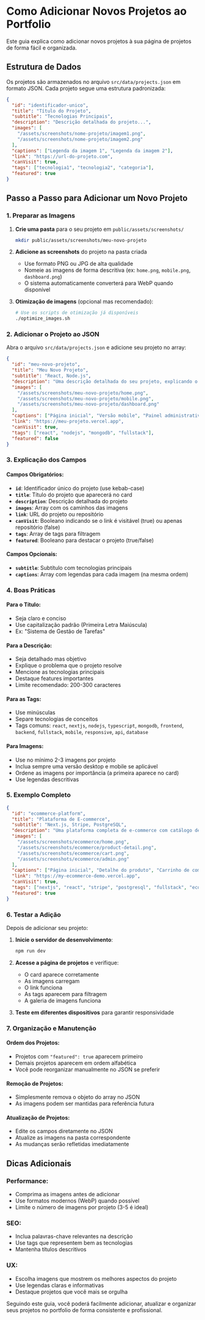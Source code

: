 # Como Adicionar Novos Projetos ao Portfolio

Este guia explica como adicionar novos projetos à sua página de projetos de forma fácil e organizada.

## Estrutura de Dados

Os projetos são armazenados no arquivo `src/data/projects.json` em formato JSON. Cada projeto segue uma estrutura padronizada:

```json
{
  "id": "identificador-unico",
  "title": "Título do Projeto",
  "subtitle": "Tecnologias Principais",
  "description": "Descrição detalhada do projeto...",
  "images": [
    "/assets/screenshots/nome-projeto/imagem1.png",
    "/assets/screenshots/nome-projeto/imagem2.png"
  ],
  "captions": ["Legenda da imagem 1", "Legenda da imagem 2"],
  "link": "https://url-do-projeto.com",
  "canVisit": true,
  "tags": ["tecnologia1", "tecnologia2", "categoria"],
  "featured": true
}
```

## Passo a Passo para Adicionar um Novo Projeto

### 1. Preparar as Imagens

1. **Crie uma pasta** para o seu projeto em `public/assets/screenshots/`
   ```bash
   mkdir public/assets/screenshots/meu-novo-projeto
   ```

2. **Adicione as screenshots** do projeto na pasta criada
   - Use formato PNG ou JPG de alta qualidade
   - Nomeie as imagens de forma descritiva (ex: `home.png`, `mobile.png`, `dashboard.png`)
   - O sistema automaticamente converterá para WebP quando disponível

3. **Otimização de imagens** (opcional mas recomendado):
   ```bash
   # Use os scripts de otimização já disponíveis
   ./optimize_images.sh
   ```

### 2. Adicionar o Projeto ao JSON

Abra o arquivo `src/data/projects.json` e adicione seu projeto no array:

```json
{
  "id": "meu-novo-projeto",
  "title": "Meu Novo Projeto",
  "subtitle": "React, Node.js",
  "description": "Uma descrição detalhada do seu projeto, explicando o problema que ele resolve, as tecnologias utilizadas e os principais recursos implementados. Seja específico e destaque os pontos mais importantes.",
  "images": [
    "/assets/screenshots/meu-novo-projeto/home.png",
    "/assets/screenshots/meu-novo-projeto/mobile.png",
    "/assets/screenshots/meu-novo-projeto/dashboard.png"
  ],
  "captions": ["Página inicial", "Versão mobile", "Painel administrativo"],
  "link": "https://meu-projeto.vercel.app",
  "canVisit": true,
  "tags": ["react", "nodejs", "mongodb", "fullstack"],
  "featured": false
}
```

### 3. Explicação dos Campos

#### Campos Obrigatórios:

- **`id`**: Identificador único do projeto (use kebab-case)
- **`title`**: Título do projeto que aparecerá no card
- **`description`**: Descrição detalhada do projeto
- **`images`**: Array com os caminhos das imagens
- **`link`**: URL do projeto ou repositório
- **`canVisit`**: Booleano indicando se o link é visitável (true) ou apenas repositório (false)
- **`tags`**: Array de tags para filtragem
- **`featured`**: Booleano para destacar o projeto (true/false)

#### Campos Opcionais:

- **`subtitle`**: Subtítulo com tecnologias principais
- **`captions`**: Array com legendas para cada imagem (na mesma ordem)

### 4. Boas Práticas

#### Para o Título:
- Seja claro e conciso
- Use capitalização padrão (Primeira Letra Maiúscula)
- Ex: "Sistema de Gestão de Tarefas"

#### Para a Descrição:
- Seja detalhado mas objetivo
- Explique o problema que o projeto resolve
- Mencione as tecnologias principais
- Destaque features importantes
- Limite recomendado: 200-300 caracteres

#### Para as Tags:
- Use minúsculas
- Separe tecnologias de conceitos
- Tags comuns: `react`, `nextjs`, `nodejs`, `typescript`, `mongodb`, `frontend`, `backend`, `fullstack`, `mobile`, `responsive`, `api`, `database`

#### Para Imagens:
- Use no mínimo 2-3 imagens por projeto
- Inclua sempre uma versão desktop e mobile se aplicável
- Ordene as imagens por importância (a primeira aparece no card)
- Use legendas descritivas

### 5. Exemplo Completo

```json
{
  "id": "ecommerce-platform",
  "title": "Plataforma de E-commerce",
  "subtitle": "Next.js, Stripe, PostgreSQL",
  "description": "Uma plataforma completa de e-commerce com catálogo de produtos, carrinho de compras, integração com Stripe para pagamentos, painel administrativo e sistema de notificações. O projeto utiliza Next.js para renderização híbrida, PostgreSQL para persistência de dados e implementa recursos como busca avançada, filtros por categoria e gestão de estoque em tempo real.",
  "images": [
    "/assets/screenshots/ecommerce/home.png",
    "/assets/screenshots/ecommerce/product-detail.png",
    "/assets/screenshots/ecommerce/cart.png",
    "/assets/screenshots/ecommerce/admin.png"
  ],
  "captions": ["Página inicial", "Detalhe do produto", "Carrinho de compras", "Painel administrativo"],
  "link": "https://my-ecommerce-demo.vercel.app",
  "canVisit": true,
  "tags": ["nextjs", "react", "stripe", "postgresql", "fullstack", "ecommerce"],
  "featured": true
}
```

### 6. Testar a Adição

Depois de adicionar seu projeto:

1. **Inicie o servidor de desenvolvimento**:
   ```bash
   npm run dev
   ```

2. **Acesse a página de projetos** e verifique:
   - O card aparece corretamente
   - As imagens carregam
   - O link funciona
   - As tags aparecem para filtragem
   - A galeria de imagens funciona

3. **Teste em diferentes dispositivos** para garantir responsividade

### 7. Organização e Manutenção

#### Ordem dos Projetos:
- Projetos com `"featured": true` aparecem primeiro
- Demais projetos aparecem em ordem alfabética
- Você pode reorganizar manualmente no JSON se preferir

#### Remoção de Projetos:
- Simplesmente remova o objeto do array no JSON
- As imagens podem ser mantidas para referência futura

#### Atualização de Projetos:
- Edite os campos diretamente no JSON
- Atualize as imagens na pasta correspondente
- As mudanças serão refletidas imediatamente

## Dicas Adicionais

### Performance:
- Comprima as imagens antes de adicionar
- Use formatos modernos (WebP) quando possível
- Limite o número de imagens por projeto (3-5 é ideal)

### SEO:
- Inclua palavras-chave relevantes na descrição
- Use tags que representem bem as tecnologias
- Mantenha títulos descritivos

### UX:
- Escolha imagens que mostrem os melhores aspectos do projeto
- Use legendas claras e informativas
- Destaque projetos que você mais se orgulha

Seguindo este guia, você poderá facilmente adicionar, atualizar e organizar seus projetos no portfolio de forma consistente e profissional.

